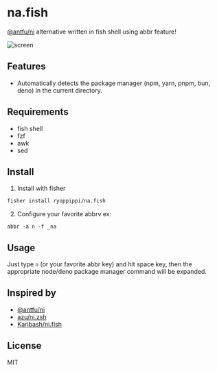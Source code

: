 # na.fish
[@antfu/ni](https://github.com/antfu-collective/ni) alternative written in fish shell using abbr feature!

![screen](./docs/screen.avif)

## Features
- Automatically detects the package manager (npm, yarn, pnpm, bun, deno) in the current directory.

## Requirements
- fish shell
- fzf
- awk
- sed

## Install

1. Install with fisher
```sh
fisher install ryoppippi/na.fish

```
2. Configure your favorite abbrv
ex:
```fish
abbr -a n -f _na
```

## Usage
Just type `n` (or your favorite abbr key) and hit space key, then the appropriate node/deno package manager command will be expanded.

## Inspired by
- [@antfu/ni](https://github.com/antfu-collective/ni) 
- [azu/ni.zsh](https://github.com/azu/ni.zsh)
- [Karibash/ni.fish](https://github.com/Karibash/ni.fish)

## License
MIT
